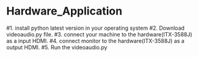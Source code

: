 # Hardware_Application

#1. install python latest version in your operating system
#2. Download videoaudio.py file.
#3. connect your machine to the hardware(ITX-3588J) as a input HDMI.
#4. connect monitor to the hardware(ITX-3588J) as a output HDMI.
#5. Run the videoaudio.py

